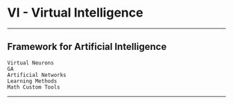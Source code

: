 # VI - Virtual Intelligence
----------------------------
Framework for Artificial Intelligence 
----------------------
	Virtual Neurons
	GA
	Artificial Networks
	Learning Methods
	Math Custom Tools
-------------------------
